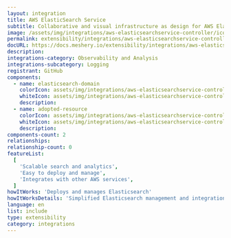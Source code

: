 ```yaml
---
layout: integration
title: AWS ElasticSearch Service
subtitle: Collaborative and visual infrastructure as design for AWS ElasticSearch Service
image: /assets/img/integrations/aws-elasticsearchservice-controller/icons/color/aws-elasticsearchservice-controller-color.svg
permalink: extensibility/integrations/aws-elasticsearchservice-controller
docURL: https://docs.meshery.io/extensibility/integrations/aws-elasticsearchservice-controller
description:
integrations-category: Observability and Analysis
integrations-subcategory: Logging
registrant: GitHub
components:
  - name: elasticsearch-domain
    colorIcon: assets/img/integrations/aws-elasticsearchservice-controller/components/elasticsearch-domain/icons/color/elasticsearch-domain-color.svg
    whiteIcon: assets/img/integrations/aws-elasticsearchservice-controller/components/elasticsearch-domain/icons/white/elasticsearch-domain-white.svg
    description:
  - name: adopted-resource
    colorIcon: assets/img/integrations/aws-elasticsearchservice-controller/components/adopted-resource/icons/color/adopted-resource-color.svg
    whiteIcon: assets/img/integrations/aws-elasticsearchservice-controller/components/adopted-resource/icons/white/adopted-resource-white.svg
    description:
components-count: 2
relationships:
relationship-count: 0
featureList:
  [
    'Scalable search and analytics',
    'Easy to deploy and manage',
    'Integrates with other AWS services',
  ]
howItWorks: 'Deploys and manages Elasticsearch'
howItWorksDetails: 'Simplified Elasticsearch management and integration with AWS'
language: en
list: include
type: extensibility
category: integrations
---
```

